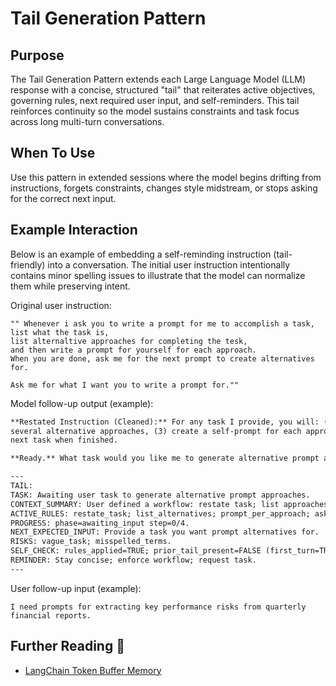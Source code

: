 # Tail Generation Pattern

## Purpose
The Tail Generation Pattern extends each Large Language Model (LLM) response with a concise, structured
"tail" that reiterates active objectives, governing rules, next required user input, and self-reminders.
This tail reinforces continuity so the model sustains constraints and task focus across long
multi-turn conversations.

## When To Use
Use this pattern in extended sessions where the model begins drifting from instructions, forgets
constraints, changes style midstream, or stops asking for the correct next input.

## Example Interaction
Below is an example of embedding a self-reminding instruction (tail-friendly) into a conversation. The
initial user instruction intentionally contains minor spelling issues to illustrate that the model can
normalize them while preserving intent.

Original user instruction:

```text
"" Whenever i ask you to write a prompt for me to accomplish a task,
list what the task is, 
list alternaltive approaches for completing the tesk, 
and then write a prompt for yourself for each approach.
When you are done, ask me for the next prompt to create alternatives for.

Ask me for what I want you to write a prompt for.""
```

Model follow-up output (example):

```markdown
**Restated Instruction (Cleaned):** For any task I provide, you will: (1) restate the task, (2) list
several alternative approaches, (3) create a self-prompt for each approach, and (4) ask me for the
next task when finished.

**Ready.** What task would you like me to generate alternative prompt approaches for next?

---
TAIL:
TASK: Awaiting user task to generate alternative prompt approaches.
CONTEXT_SUMMARY: User defined a workflow: restate task; list approaches; self-prompt each; ask next.
ACTIVE_RULES: restate_task; list_alternatives; prompt_per_approach; ask_next_task; append_tail.
PROGRESS: phase=awaiting_input step=0/4.
NEXT_EXPECTED_INPUT: Provide a task you want prompt alternatives for.
RISKS: vague_task; misspelled_terms.
SELF_CHECK: rules_applied=TRUE; prior_tail_present=FALSE (first_turn=TRUE).
REMINDER: Stay concise; enforce workflow; request task.
---
```

User follow-up input (example):

```text
I need prompts for extracting key performance risks from quarterly financial reports.
```

## Further Reading 🔗
- [LangChain Token Buffer Memory](https://python.langchain.com/docs/modules/memory/types/token_buffer)
